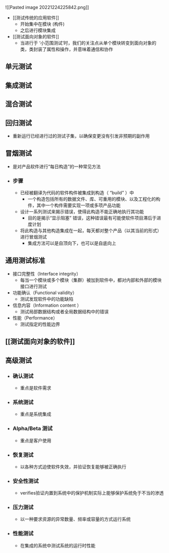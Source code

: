 ![[Pasted image 20221224225842.png]]

- [[测试传统的应用软件]]
	- 开始集中在模块 (构件)
	- 之后进行模块集成
- [[测试面向对象的软件]]
	- 当进行于 ‘小范围测试’时，我们的关注点从单个模块转变到面向对象的类，类封装了属性和操作，并意味着通信和协作
## 单元测试
## 集成测试
## 混合测试
## 回归测试
- 重新运行已经进行过的测试子集，以确保变更没有引发非预期的副作用
## 冒烟测试
- 是对产品软件进行“每日构造”的一种常见方法
- ### 步骤
	- 已经被翻译为代码的软件构件被集成到构造（ “build” ）中
		- 一个构造包括所有的数据文件、库、可重用的模块、以及工程化的构件，其中一个构件需要实现一项或多项产品功能
	- 设计一系列测试来揭示错误，使得此构造不能正确地执行其功能
		- 目的是揭示“显示阻塞” 错误，这种错误最有可能使软件项目滞后于进度计划
	- 将此构造与其他构造集成在一起，每天都对整个产品（以其当前的形式）进行冒烟测试
		- 集成方法可以是自顶向下，也可以是自底向上
## 通用测试标准
- 接口完整性（Interface integrity）
	- 每当一个模块或多个模块（集群）被加到软件中，都对内部和外部的模块接口进行测试
- 功能确认（Functional validity）
	- 测试发现软件中的功能缺陷
- 信息内容（Information content ）
	- 测试局部数据结构或者全局数据结构中的错误
- 性能（Performance）
	- 测试指定的性能边界
## [[测试面向对象的软件]]
## 高级测试
- ### 确认测试
	- 重点是软件需求
- ### 系统测试
	- 重点是系统集成
- ### Alpha/Beta 测试
	- 重点是客户使用
- ### 恢复测试
	- 以各种方式迫使软件失效，并验证恢复能够被正确执行
- ### 安全性测试
	- verifies验证内置到系统中的保护机制实际上能够保护系统免于不当的渗透
- ### 压力测试
	- 以一种要求资源的异常数量、频率或容量的方式运行系统
- ### 性能测试
	- 在集成的系统中测试系统的运行时性能
